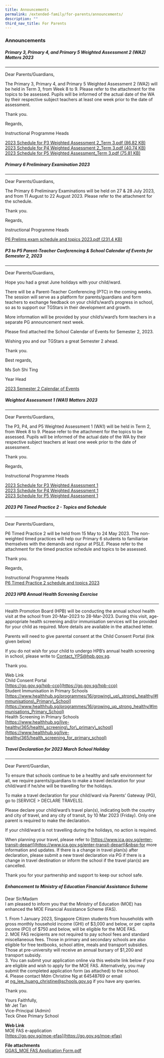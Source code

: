 ```yaml
---
title: Announcements
permalink: /extended-family/for-parents/announcements/
description: ""
third_nav_title: For Parents
---
```

### **Announcements**

##### **Primary 3, Primary 4, and Primary 5 Weighted Assessment 2 (WA2) Matters 2023**
-----------------------------------------

Dear Parents/Guardians,

The Primary 3, Primary 4, and Primary 5 Weighted Assessment 2 (WA2) will be held in Term 3, from Week 8 to 9. Please refer to the attachment for the topics to be assessed. Pupils will be informed of the actual date of the WA by their respective subject teachers at least one week prior to the date of assessment.

Thank you.

Regards,

Instructional Programme Heads

[2023 Schedule for P3 Weighted Assessment 2_Term 3.pdf (86.82 KB)](/files/2023%20schedule%20for%20p3%20weighted%20assessment%202_term%203.pdf) <br>
[2023 Schedule for P4 Weighted Assessment 2_Term 3.pdf (40.74 KB)](/files/2023%20schedule%20for%20p4%20weighted%20assessment%202_term%203.pdf)<br>
[2023 Schedule for P5 Weighted Assessment_Term 3.pdf (75.81 KB)](/files/2023%20schedule%20for%20p5%20weighted%20assessment_term%203.pdf)

##### **Primary 6 Preliminary Examination 2023**
-----------------------------------------

Dear Parents/Guardians,

The Primary 6 Preliminary Examinations will be held on 27 &amp; 28 July 2023, and from 11 August to 22 August 2023. Please refer to the attachment for the schedule.

Thank you.

Regards,

Instructional Programme Heads

[P6 Prelims exam schedule and topics 2023.pdf (231.4 KB)](/files/p6%20prelims%20exam%20schedule%20and%20topics%202023.pdf)



##### **P3 to P5 Parent-Teacher Conferencing &amp; School Calendar of Events for Semester 2, 2023**
-----------------------------------------

Dear Parents/Guardians,

Hope you had a great June holidays with your child/ward.

There will be a Parent-Teacher Conferencing (PTC) in the coming weeks. The session will serve as a platform for parents/guardians and form teachers to exchange feedback on your child’s/ward’s progress in school, so as to support our TGStars in their development and growth.

More information will be provided by your child’s/ward’s form teachers in a separate PG announcement next week.

Please find attached the School Calendar of Events for Semester 2, 2023.

Wishing you and our TGStars a great Semester 2 ahead.

Thank you.

Best regards,

Ms Soh Shi Ting

Year Head

[2023 Semester 2 Calendar of Events](/files/sem%202%20calendar%20of%20events_updated.pdf)


##### **Weighted Assessment 1 (WA1) Matters 2023**
-----------------------------------------
Dear Parents/Guardians,

The P3, P4, and P5 Weighted Assessment 1 (WA1) will be held in Term 2, from Week 8 to 9. Please refer to the attachment for the topics to be assessed. Pupils will be informed of the actual date of the WA by their respective subject teachers at least one week prior to the date of assessment.

Thank you.

Regards,

Instructional Programme Heads

[2023 Schedule for P3 Weighted Assessment 1](/files/2023%20Term%202%20WA/updated%202023%20schedule%20for%20p3%20weighted%20assessment%201_term%202.pdf)<br>
[2023 Schedule for P4 Weighted Assessment 1](/files/2023%20Term%202%20WA/updated%202023%20schedule%20for%20p4%20weighted%20assessment%201_term%202.pdf)<br>
[2023 Schedule for P5 Weighted Assessment 1](/files/2023%20Term%202%20WA/updated%202023%20schedule%20for%20p5%20weighted%20assessment_term%202.pdf)

##### **2023 P6 Timed Practice 2 - Topics and Schedule**
-----------------------------------------
Dear Parents/Guardians,

P6 Timed Practice 2 will be held from 15 May to 24 May 2023. The non-weighted timed practices will help our Primary 6 students to familiarise themselves with the demands and rigour at PSLE. Please refer to the attachment for the timed practice schedule and topics to be assessed.

Thank you.

Regards,

Instructional Programme Heads <br>
[P6 Timed Practice 2 schedule and topics 2023](/files/p6%20timed%20practice%202%20schedule%20and%20topics%202023.pdf)

##### **2023 HPB Annual Health Screening Exercise**
-----------------------------------------

Health Promotion Board (HPB) will be conducting the annual school health visit at the school from 20-Mar-2023 to 28-Mar-2023. During this visit, age-appropriate health screening and/or immunisation services will be provided for your child as required. More details are available in the attached letter.

Parents will need to give parental consent at the Child Consent Portal (link given below)

If you do not wish for your child to undergo HPB’s annual health screening in school, please write to&nbsp;[Contact\_YPS@hpb.gov.sg](mailto:Contact_YPS@hpb.gov.sg).

Thank you.

Web Link  
Child Consent Portal  
[https://go.gov.sg/hpb-ccp](https://go.gov.sg/hpb-ccp)  
Student Immunisation in Primary Schools  
[https://www.healthhub.sg/programmes/16/growing\_up\_strong\_healthy/#Immunisations\_Primary\_School](https://www.healthhub.sg/programmes/16/growing_up_strong_healthy/#Immunisations_Primary_School)  
Health Screening in Primary Schools  
[https://www.healthhub.sg/live-healthy/365/health\_screening\_for\_primary\_school](https://www.healthhub.sg/live-healthy/365/health_screening_for_primary_school)

##### **Travel Declaration for 2023 March School Holiday**
------------------------------------------------

Dear Parent/Guardian,

To ensure that schools continue to be a healthy and safe environment for all, we require parents/guardians to make a travel declaration for your child/ward if he/she will be travelling for the holidays.

To make a travel declaration for your child/ward via Parents’ Gateway (PG), go to \[SERVICE &gt; DECLARE TRAVELS\].

Please declare your child/ward’s travel plan(s), indicating both the country and city of travel, and any city of transit, by 10 Mar 2023 (Friday). Only one parent is required to make the declaration.

If your child/ward is not travelling during the holidays, no action is required.

When planning your travel, please refer to&nbsp;[https://www.ica.gov.sg/enter-transit-depart](https://www.ica.gov.sg/enter-transit-depart)&nbsp;for more information and updates. If there is a change in travel plan(s) after declaration, please submit a new travel declaration via PG if there is a change in travel destination or inform the school if the travel plan(s) are cancelled.

Thank you for your partnership and support to keep our school safe.

##### **Enhancement to Ministry of Education Financial Assistance Scheme**
Dear Sir/Madam<br>
I am pleased to inform you that the Ministry of Education (MOE) has enhanced the MOE Financial Assistance Scheme (FAS).

1\.  From 1 January 2023, Singapore Citizen students from households with gross monthly household income (GHI) of $3,000 and below, or per capita income (PCI) of $750 and below, will be eligible for the MOE FAS.<br>
2\.  MOE FAS recipients are not required to pay school fees and standard miscellaneous fees. Those in primary and secondary schools are also eligible for free textbooks, school attire, meals and transport subsidies. Those at pre-university will receive an annual bursary of $1,200 and transport subsidy.<br>
3\.  You can submit your application online via this website link below if you are eligible and wish to apply for the MOE FAS. Alternatively, you may submit the completed application form (as attached) to the school.<br>
4\.  Please contact Mdm Christine Ng at 64548769 or email at&nbsp;[ng\_lee\_huang\_christine@schools.gov.sg](mailto:ng_lee_huang_christine@schools.gov.sg)&nbsp;if you have any queries.

Thank you.

Yours Faithfully,<br>
Mr Jet Tan<br>
Vice-Principal (Admin)<br>
Teck Ghee Primary School

**Web Link**<br>
MOE FAS e-application<br>
[https://go.gov.sg/moe-efas](https://go.gov.sg/moe-efas)

**File attachments**<br>
[GGAS_MOE FAS Application Form.pdf](/files/announcements4.pdf)